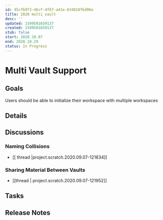 ```yaml
---
id: 45cfb9f2-46cf-4f67-a41e-834818fbd06e
title: 2020 multi vault
desc: ''
updated: 1599501659137
created: 1599501659137
stub: false
start: 2020.10.07
end: 2020.10.29
status: In Progress
---
```

# Multi Vault Support

## Goals

Users should be able to initialize their workspace with multiple workspaces

## Details

## Discussions

### Naming Collisions

- [[ thread |project.scratch.2020.09.07-121834]]

### Sharing Material Between Vaults

- [[thread | project.scratch.2020.09.07-121952]]

## Tasks

## Release Notes


